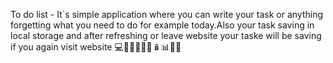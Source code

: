 To do list - It`s simple application where you can write your task or anything forgetting what you need to do for example today.Also your task saving in local storage and after refreshing or leave website your taske will be saving if you again visit  website 💻📲📞⏰💵🛒🪆📊📆📒
